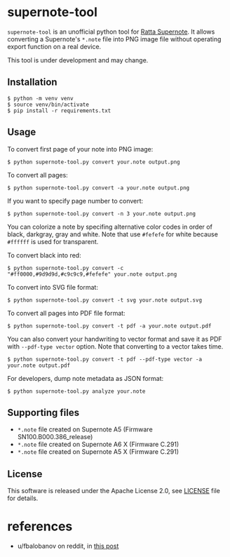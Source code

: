 # supernote-tool

`supernote-tool` is an unofficial python tool for [Ratta Supernote](https://supernote.com).
It allows converting a Supernote's `*.note` file into PNG image file
without operating export function on a real device.

This tool is under development and may change.

## Installation

```
$ python -m venv venv
$ source venv/bin/activate
$ pip install -r requirements.txt
```

## Usage

To convert first page of your note into PNG image:

```
$ python supernote-tool.py convert your.note output.png
```

To convert all pages:

```
$ python supernote-tool.py convert -a your.note output.png
```

If you want to specify page number to convert:

```
$ python supernote-tool.py convert -n 3 your.note output.png
```

You can colorize a note by specifing alternative color codes in order of black, darkgray, gray and white.
Note that use `#fefefe` for white because `#ffffff` is used for transparent.

To convert black into red:

```
$ python supernote-tool.py convert -c "#ff0000,#9d9d9d,#c9c9c9,#fefefe" your.note output.png
```

To convert into SVG file format:

```
$ python supernote-tool.py convert -t svg your.note output.svg
```

To convert all pages into PDF file format:

```
$ python supernote-tool.py convert -t pdf -a your.note output.pdf
```

You can also convert your handwriting to vector format and save it as PDF with `--pdf-type vector` option.
Note that converting to a vector takes time.

```
$ python supernote-tool.py convert -t pdf --pdf-type vector -a your.note output.pdf
```

For developers, dump note metadata as JSON format:

```
$ python supernote-tool.py analyze your.note
```

## Supporting files

- `*.note` file created on Supernote A5 (Firmware SN100.B000.386_release)
- `*.note` file created on Supernote A6 X (Firmware C.291)
- `*.note` file created on Supernote A5 X (Firmware C.291)

## License

This software is released under the Apache License 2.0, see [LICENSE](LICENSE) file for details.

# references

- u/fbalobanov on reddit, in [this post](https://www.reddit.com/r/Supernote/comments/qrxngb/python_script_for_desktop_note_files_viewer/)
